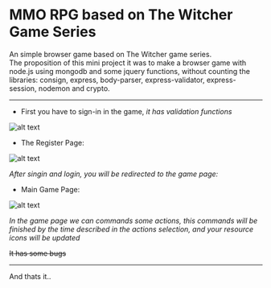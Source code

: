 # MMO RPG based on The Witcher Game Series

An simple browser game based on The Witcher game series.  
The proposition of this mini project it was to make a browser game with node.js using mongodb and some jquery functions, without counting the libraries: consign, express, body-parser, express-validator, express-session, nodemon and crypto.  

---

* First you have to sign-in in the game, *it has validation functions*  

![alt text][logo2]

[logo2]: https://uploaddeimagens.com.br/images/001/889/820/original/Capturar.JPG "index page"  

* The Register Page:  

![alt text][logo3]

[logo3]: https://uploaddeimagens.com.br/images/001/889/821/original/Sem_título.png "Signin page"  

*After singin and login, you will be redirected to the game page:*  

* Main Game Page: 

![alt text][logo]

[logo]: https://uploaddeimagens.com.br/images/001/889/817/original/Capturar.JPG "'central' game page"  

*In the game page we can commands some actions, this commands will be finished by the time described in the actions selection, and your resource icons will be updated*  

~~It has some bugs~~  

---

And thats it..

